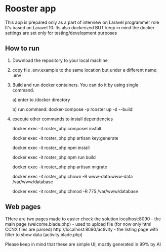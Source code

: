 # Rooster app
This app is prepared only as a part of interview on Laravel programmer role
It's based on Laravel 10. 
Its also dockerized BUT keep in mind the docker settings are set only for testing/development purposes

## How to run
1. Download the repository to your local machine
2. copy file .env.example to the same location but under a different name: .env
3. Build and run docker containers. You can do it by using single command.
   
    a) enter to /docker directory
   
    b) run command: docker-compose -p rooster up -d --build
   

4. execute other commands to install dependencies
   
   docker exec -it roster_php composer install
   
   docker exec -it roster_php php artisan key:generate
   
   docker exec -it roster_php npm install
   
   docker exec -it roster_php npm run build
   
   docker exec -it roster_php php artisan migrate
   
   docker exec -it roster_php chown -R www-data:www-data /var/www/database
   
   docker exec -it roster_php chmod -R 775 /var/www/database

## Web pages
THere are two pages made to easier check the solution
localhost:8090 - the main page (welcome.blade.php) - used to upload file (for now only html CCNX files are parsed)
http://localhost:8090/activity - the listing page with filter to show data (activity.blade.php)

Please keep in mind that these are simple UI, mostly generated in 99% by AI
   


